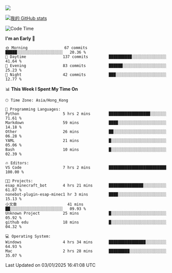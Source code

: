 <img align="center" src="https://readme-typing-svg.demolab.com/?font=Fira+Code&pause=1000&random=true&width=435&lines=%E2%9D%A4+Hello!+%E2%9D%A4;Welcome+to+my+Github+Profile~;I%27m+a+student+from+SCNU+%26+UoA" />

[![我的 GitHub stats](https://github-readme-stats.vercel.app/api?username=AptS-1547&show_icons=true&theme=ambient_gradient)](https://github.com/anuraghazra/github-readme-stats)

<!--START_SECTION:waka-->
![Code Time](http://img.shields.io/badge/Code%20Time-131%20hrs%2047%20mins-blue)

**I'm an Early 🐤** 

```text
🌞 Morning                67 commits          █████░░░░░░░░░░░░░░░░░░░░   20.36 % 
🌆 Daytime                137 commits         ██████████░░░░░░░░░░░░░░░   41.64 % 
🌃 Evening                83 commits          ██████░░░░░░░░░░░░░░░░░░░   25.23 % 
🌙 Night                  42 commits          ███░░░░░░░░░░░░░░░░░░░░░░   12.77 % 
```


📊 **This Week I Spent My Time On** 

```text
🕑︎ Time Zone: Asia/Hong_Kong

💬 Programming Languages: 
Python                   5 hrs 2 mins        ██████████████████░░░░░░░   71.61 % 
Markdown                 59 mins             ████░░░░░░░░░░░░░░░░░░░░░   14.18 % 
Other                    26 mins             ██░░░░░░░░░░░░░░░░░░░░░░░   06.28 % 
YAML                     21 mins             █░░░░░░░░░░░░░░░░░░░░░░░░   05.06 % 
Bash                     10 mins             █░░░░░░░░░░░░░░░░░░░░░░░░   02.39 % 

🔥 Editors: 
VS Code                  7 hrs 2 mins        █████████████████████████   100.00 % 

🐱‍💻 Projects: 
esap_minecraft_bot       4 hrs 21 mins       ███████████████░░░░░░░░░░   61.87 % 
nonebot-plugin-esap-minec1 hr 3 mins         ████░░░░░░░░░░░░░░░░░░░░░   15.13 % 
小文章                      41 mins             ██░░░░░░░░░░░░░░░░░░░░░░░   09.93 % 
Unknown Project          25 mins             █░░░░░░░░░░░░░░░░░░░░░░░░   05.92 % 
github edu               18 mins             █░░░░░░░░░░░░░░░░░░░░░░░░   04.32 % 

💻 Operating System: 
Windows                  4 hrs 34 mins       ████████████████░░░░░░░░░   64.93 % 
Mac                      2 hrs 28 mins       █████████░░░░░░░░░░░░░░░░   35.07 % 
```


 Last Updated on 03/01/2025 16:41:08 UTC
<!--END_SECTION:waka-->